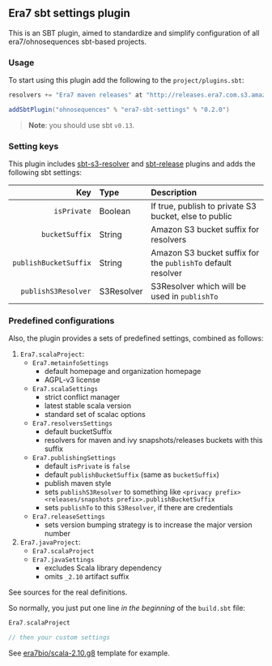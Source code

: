 ## Era7 sbt settings plugin

This is an SBT plugin, aimed to standardize and simplify configuration of all era7/ohnosequences sbt-based projects.


### Usage

To start using this plugin add the following to the `project/plugins.sbt`:

```scala
resolvers += "Era7 maven releases" at "http://releases.era7.com.s3.amazonaws.com"

addSbtPlugin("ohnosequences" % "era7-sbt-settings" % "0.2.0")
```

> **Note**: you should use sbt `v0.13`.


### Setting keys

This plugin includes [sbt-s3-resolver](https://github.com/ohnosequences/sbt-s3-resolver) and [sbt-release](https://github.com/sbt/sbt-release) plugins and adds the following sbt settings:

 Key                   |     Type      | Description
----------------------:|:--------------|:-------------------------------------------------------------
`isPrivate`            | Boolean       | If true, publish to private S3 bucket, else to public
`bucketSuffix`         | String        | Amazon S3 bucket suffix for resolvers
`publishBucketSuffix`  | String        | Amazon S3 bucket suffix for the `publishTo` default resolver
`publishS3Resolver`    | S3Resolver    | S3Resolver which will be used in `publishTo`


### Predefined configurations

Also, the plugin provides a sets of predefined settings, combined as follows:

1. `Era7.scalaProject`:
   * `Era7.metainfoSettings`
     + default homepage and organization homepage
     + AGPL-v3 license 
   * `Era7.scalaSettings`
     + strict conflict manager
     + latest stable scala version
     + standard set of scalac options
   * `Era7.resolversSettings`
     + default bucketSuffix
     + resolvers for maven and ivy snapshots/releases buckets with this suffix
   * `Era7.publishingSettings`
     + default `isPrivate` is `false`
     + default `publishBucketSuffix` (same as `bucketSuffix`)
     + publish maven style
     + sets `publishS3Resolver` to something like `<privacy prefix><releases/snapshots prefix>.publishBucketSuffix`
     + sets `publishTo` to this `S3Resolver`, if there are credentials
   * `Era7.releaseSettings`
     + sets version bumping strategy is to increase the major version number
2. `Era7.javaProject`:
   * `Era7.scalaProject`
   * `Era7.javaSettings`
     + excludes Scala library dependency
     + omits `_2.10` artifact suffix

See sources for the real definitions.

So normally, you just put one line _in the beginning_ of the `build.sbt` file:

```scala
Era7.scalaProject

// then your custom settings
```

See [era7bio/scala-2.10.g8](https://github.com/era7bio/scala-2.10.g8) template for example.

